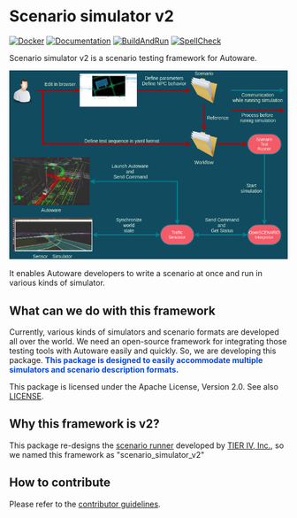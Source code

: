 # Scenario simulator v2

[![Docker](https://github.com/tier4/scenario_simulator_v2/actions/workflows/Docker.yaml/badge.svg)](https://github.com/tier4/scenario_simulator_v2/actions/workflows/Docker.yaml)
[![Documentation](https://github.com/tier4/scenario_simulator_v2/actions/workflows/Documentation.yaml/badge.svg)](https://github.com/tier4/scenario_simulator_v2/actions/workflows/Documentation.yaml)
[![BuildAndRun](https://github.com/tier4/scenario_simulator_v2/actions/workflows/BuildAndRun.yaml/badge.svg)](https://github.com/tier4/scenario_simulator_v2/actions/workflows/BuildAndRun.yaml)
[![SpellCheck](https://github.com/tier4/scenario_simulator_v2/actions/workflows/SpellCheck.yaml/badge.svg)](https://github.com/tier4/scenario_simulator_v2/actions/workflows/SpellCheck.yaml)

Scenario simulator v2 is a scenario testing framework for Autoware.

![Scenario Testing Framework](image/what_is_scenario_testing_framework.png "what is scenario testing framework")

It enables Autoware developers to write a scenario at once and run in various kinds of simulator.

## What can we do with this framework

Currently, various kinds of simulators and scenario formats are developed all over the world.
We need an open-source framework for integrating those testing tools with Autoware easily and quickly.
So, we are developing this package.
<font color="#065479E">**This package is designed to easily accommodate multiple simulators and scenario description formats.**</font>

This package is licensed under the Apache License, Version 2.0.
See also [LICENSE](https://github.com/tier4/scenario_simulator_v2/blob/master/LICENSE).

## Why this framework is v2?

This package re-designs the [scenario runner](https://github.com/tier4/scenario_runner.iv.universe) developed by [TIER IV, Inc.](https://tier4.jp/en/), so we named this framework as "scenario_simulator_v2"

## How to contribute

Please refer to the [contributor guidelines](developer_guide/CONTRIBUTING.md).
